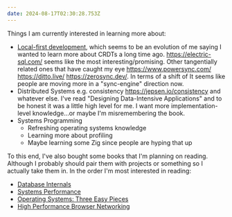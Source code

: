 ```yaml
---
date: 2024-08-17T02:30:28.753Z
---
```


Things I am currently interested in learning more about:

- [Local-first development](https://localfirstweb.dev/), which seems to be an
  evolution of me saying I wanted to learn more about CRDTs a long time ago.
  https://electric-sql.com/ seems like the most interesting/promising. Other
  tangentially related ones that have caught my eye https://www.powersync.com/
  https://ditto.live/ https://zerosync.dev/. In terms of a shift of It seems
  like people are moving more in a "sync-engine" direction now.
- Distributed Systems e.g. consistency https://jepsen.io/consistency and
  whatever else. I've read "Designing Data-Intensive Applications" and to be
  honest it was a little high level for me. I want more implementation-level
  knowledge...or maybe I'm misremembering the book.
- Systems Programming
  - Refreshing operating systems knowledge
  - Learning more about profiling
  - Maybe learning some Zig since people are hyping that up

To this end, I've also bought some books that I'm planning on reading. Although
I probably should pair them with projects or something so I actually take them
in. In the order I'm most interested in reading:

- [Database Internals](https://www.amazon.com/Database-Internals-Deep-Distributed-Systems/dp/B0BQZDLK38/)
- [Systems Performance](https://www.amazon.com/Systems-Performance-Brendan-Gregg/dp/0136820158)
- [Operating Systems: Three Easy Pieces](https://www.amazon.com/Operating-Systems-Three-Easy-Pieces/dp/198508659X/)
- [High Performance Browser Networking](https://www.amazon.com/High-Performance-Browser-Networking-performance/dp/1449344763/)

